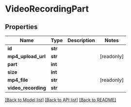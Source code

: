 # VideoRecordingPart


## Properties
Name | Type | Description | Notes
------------ | ------------- | ------------- | -------------
**id** | **str** |  | 
**mp4_upload_url** | **str** |  | [readonly] 
**part** | **int** |  | 
**size** | **int** |  | 
**mp4_file** | **str** |  | [readonly] 
**video_recording** | **str** |  | 

[[Back to Model list]](../README.md#documentation-for-models) [[Back to API list]](../README.md#documentation-for-api-endpoints) [[Back to README]](../README.md)


